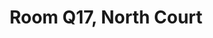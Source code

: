 ---
basin: 'No'
cudn: true
floor: Second
grade: 6
images:
- /room_database/images/noc/q17image3.JPG
- /room_database/images/noc/q17image2.JPG
- /room_database/images/noc/q17image1.JPG
living_room: 'No'
location: North Court
name: Q17
network: Wired and Wireless
title: Room Q17, North Court
---